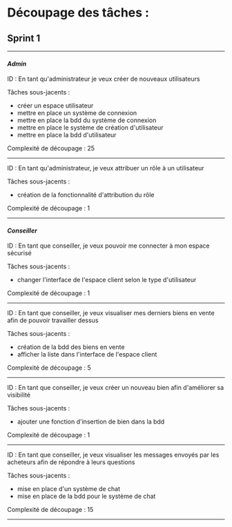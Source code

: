 # Découpage des tâches :
## Sprint 1
---
#### *Admin*
ID : En tant qu'administrateur je veux créer de nouveaux utilisateurs

Tâches sous-jacents : 
* créer un espace utilisateur
* mettre en place un système de connexion
* mettre en place la bdd du système de connexion
* mettre en place le système de création d'utilisateur
* mettre en place la bdd d'utilisateur

Complexité de découpage : 25

---
ID :  En tant qu'administrateur, je veux attribuer un rôle à un utilisateur

Tâches sous-jacents : 
* création de la fonctionnalité d'attribution du rôle

Complexité de découpage : 1

---
#### *Conseiller*

ID : En tant que conseiller, je veux pouvoir me connecter à mon espace sécurisé 

Tâches sous-jacents : 
* changer l'interface de l'espace client selon le type d'utilisateur

Complexité de découpage : 1

---
ID : En tant que conseiller, je veux visualiser mes derniers biens en vente afin de pouvoir travailler dessus

Tâches sous-jacents : 
* création de la bdd des biens en vente
* afficher la liste dans l'interface de l'espace client

Complexité de découpage : 5

---
ID : En tant que conseiller, je veux créer un nouveau bien afin d'améliorer sa visibilité

Tâches sous-jacents : 
* ajouter une fonction d'insertion de bien dans la bdd

Complexité de découpage : 1

---
ID : En tant que conseiller, je veux visualiser les messages envoyés par les acheteurs afin de répondre à leurs questions

Tâches sous-jacents : 
* mise en place d'un système de chat
* mise en place de la bdd pour le système de chat

Complexité de découpage : 15

---
